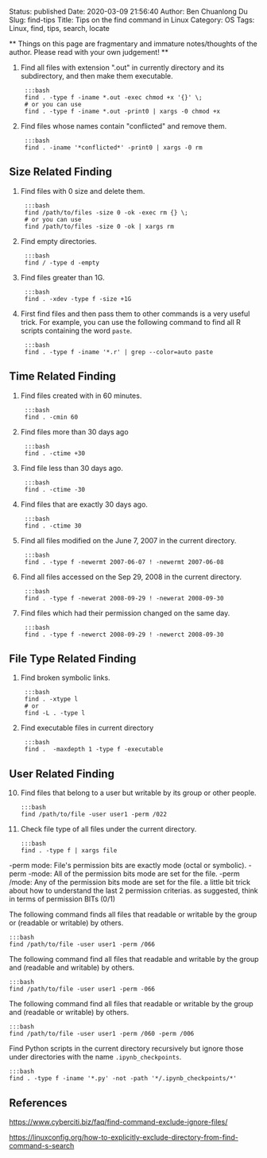 Status: published
Date: 2020-03-09 21:56:40
Author: Ben Chuanlong Du
Slug: find-tips
Title: Tips on the find command in Linux
Category: OS
Tags: Linux, find, tips, search, locate

**
Things on this page are
fragmentary and immature notes/thoughts of the author.
Please read with your own judgement!
**

1. Find all files with extension ".out" in currently directory and its subdirectory, 
    and then make them executable.

        :::bash
        find . -type f -iname *.out -exec chmod +x '{}' \;
        # or you can use 
        find . -type f -iname *.out -print0 | xargs -0 chmod +x


2. Find files whose names contain "conflicted" and remove them.

        :::bash
        find . -iname '*conflicted*' -print0 | xargs -0 rm

## Size Related Finding

1. Find files with 0 size and delete them.

        :::bash
        find /path/to/files -size 0 -ok -exec rm {} \;
        # or you can use
        find /path/to/files -size 0 -ok | xargs rm 


2. Find empty directories. 

        :::bash
        find / -type d -empty


3. Find files greater than 1G.

        :::bash
        find . -xdev -type f -size +1G


4. First find files and then pass them to other commands is a very useful trick.
    For example, 
    you can use the following command to find all R scripts containing the word `paste`.

        :::bash
        find . -type f -iname '*.r' | grep --color=auto paste


## Time Related Finding

1. Find files created with in 60 minutes.

        :::bash
        find . -cmin 60

2. Find files more than 30 days ago
        
        :::bash
        find . -ctime +30

3. Find file less than 30 days ago.

        :::bash
        find . -ctime -30

4. Find files that are exactly 30 days ago.

        :::bash
        find . -ctime 30

2. Find all files modified on the June 7, 2007 in the current directory.

        :::bash
        find . -type f -newermt 2007-06-07 ! -newermt 2007-06-08


3. Find all files accessed on the Sep 29, 2008 in the current directory.

        :::bash
        find . -type f -newerat 2008-09-29 ! -newerat 2008-09-30

4. Find files which had their permission changed on the same day.

        :::bash
        find . -type f -newerct 2008-09-29 ! -newerct 2008-09-30

## File Type Related Finding

1. Find broken symbolic links.

        :::bash
        find . -xtype l
        # or
        find -L . -type l

3. Find executable files in current directory 
        
        :::bash
        find .  -maxdepth 1 -type f -executable

## User Related Finding

10. Find files that belong to a user but writable by its group or other people.

        :::bash
        find /path/to/file -user user1 -perm /022

11. Check file type of all files under the current directory.

        :::bash
        find . -type f | xargs file

-perm mode: File's permission bits are exactly mode (octal or symbolic).
-perm -mode: All  of  the  permission bits mode are set for the file. 
-perm /mode: Any of the permission bits mode are set for the file. 
a little bit trick about how to understand the last 2 permission criterias.
as suggested, think in terms of permission BITs (0/1)

The following command finds all files that readable or writable by the group or (readable or writable) by others.

    :::bash
    find /path/to/file -user user1 -perm /066

The following command find all files that readable and writable by the group and (readable and writable) by others.

    :::bash
    find /path/to/file -user user1 -perm -066

The following command find all files that readable or writable by the group and (readable or writable) by others.

    :::bash
    find /path/to/file -user user1 -perm /060 -perm /006


Find Python scripts in the current directory recursively
but ignore those under directories with the name `.ipynb_checkpoints`.

    :::bash
    find . -type f -iname '*.py' -not -path '*/.ipynb_checkpoints/*'

## References

https://www.cyberciti.biz/faq/find-command-exclude-ignore-files/

https://linuxconfig.org/how-to-explicitly-exclude-directory-from-find-command-s-search